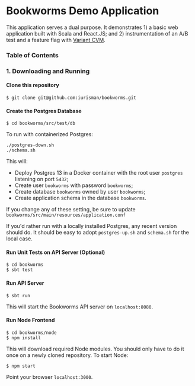 # Bookworms Demo Application 
This application serves a dual purpose. It demonstrates 1) a basic web application built with Scala
and React.JS; and 2) instrumentation of an A/B test and a feature flag with 
[Variant CVM](https://getvariant.dev).

### Table of Contents

### 1. Downloading and Running

#### Clone this repository 
```shell
$ git clone git@github.com:iurisman/bookworms.git
```

#### Create the Postgres Database
```shell
$ cd bookworms/src/test/db
```
To run with containerized Postgres:
```shell
./postgres-down.sh
./schema.sh
```
This will:
* Deploy Postgres 13 in a Docker container with the root user `postgres` listening on port `5432`;
* Create user `bookworms` with password `bookworms`;
* Create database `bookworms` owned by user `bookworms`;
* Create application schema in the database `bookworms`.

If you change any of these setting, be sure to update `bookworms/src/main/resources/application.conf`

If you'd rather run with a locally installed Postgres, any recent version should do. It should be
easy to adopt `postgres-up.sh` and `schema.sh` for the local case.

#### Run Unit Tests on API Server (Optional)
```shell
$ cd bookworms
$ sbt test
```

#### Run API Server
```shell
$ sbt run
```
This will start the Bookworms API server on `localhost:8080`.

#### Run Node Frontend
```shell
$ cd bookworms/node
$ npm install
```
This will download required Node modules. You should only have to do it once on a newly cloned
repository. To start Node:
```shell
$ npm start
```
Point your browser `localhost:3000`.

